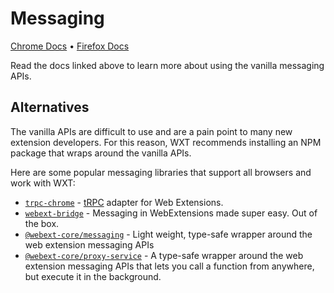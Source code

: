 # Messaging

[Chrome Docs](https://developer.chrome.com/docs/extensions/develop/concepts/messaging) • [Firefox Docs](https://developer.mozilla.org/en-US/docs/Mozilla/Add-ons/WebExtensions/Content_scripts#communicating_with_background_scripts)

Read the docs linked above to learn more about using the vanilla messaging APIs.

## Alternatives

The vanilla APIs are difficult to use and are a pain point to many new extension developers. For this reason, WXT recommends installing an NPM package that wraps around the vanilla APIs.

Here are some popular messaging libraries that support all browsers and work with WXT:

- [`trpc-chrome`](https://www.npmjs.com/package/trpc-chrome) - [tRPC](https://trpc.io/) adapter for Web Extensions.
- [`webext-bridge`](https://www.npmjs.com/package/webext-bridge) - Messaging in WebExtensions made super easy. Out of the box.
- [`@webext-core/messaging`](https://www.npmjs.com/package/@webext-core/messaging) - Light weight, type-safe wrapper around the web extension messaging APIs
- [`@webext-core/proxy-service`](https://www.npmjs.com/package/@webext-core/proxy-service) - A type-safe wrapper around the web extension messaging APIs that lets you call a function from anywhere, but execute it in the background.
